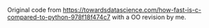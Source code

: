 Original code from https://towardsdatascience.com/how-fast-is-c-compared-to-python-978f18f474c7
with a OO revision by me.
